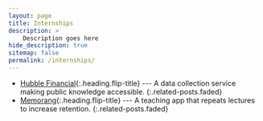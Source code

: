 ```yaml
---
layout: page
title: Internships
description: >
    Description goes here
hide_description: true
sitemap: false
permalink: /internships/
---
```


* [Hubble Financial]{:.heading.flip-title} --- A data collection service making public knowledge accessible.
{:.related-posts.faded}
* [Memorang]{:.heading.flip-title} --- A teaching app that repeats lectures to increase retention.
{:.related-posts.faded}

[Hubble Financial]: hubble_financial.md
[Memorang]: memorang.md
